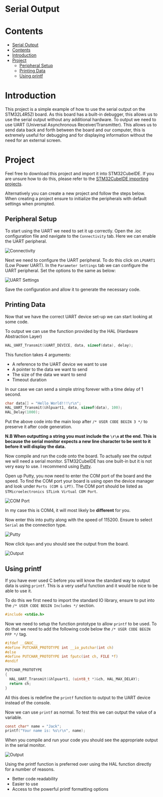 # Serial Output

# Contents
- [Serial Output](#serial-output)
- [Contents](#contents)
- [Introduction](#introduction)
- [Project](#project)
  - [Peripheral Setup](#peripheral-setup)
  - [Printing Data](#printing-data)
  - [Using printf](#using-printf)

# Introduction

This project is a simple example of how to use the serial output on the STM32L4R5ZI board. As this board has a built-in debugger, this allows us to use the serial output without any additional hardware. To output we need to use UART (Universal Asynchronous Receiver/Transmitter). This allows us to send data back and forth between the board and our computer, this is extremely useful for debugging and for displaying information without the need for an external screen.

# Project

Feel free to download this project and import it into STM32CubeIDE. If you are unsure how to do this, please refer to the [STM32CubeIDE importing projects](../../README.md#opening-a-project).

Alternatively you can create a new project and follow the steps below. When creating a project ensure to initialize the peripherals with default settings when prompted.

## Peripheral Setup

To start using the UART we need to set it up correctly. Open the .ioc configuration file and navigate to the `Connectivity` tab. Here we can enable the UART peripheral.

![Connectivity](./Images/ConnectivityTab.png)

Next we need to configure the UART peripheral. To do this click on `LPUART1` (Low Power UART). In the `Parameter Settings` tab we can configure the UART peripheral. Set the options to the same as below:

![UART Settings](./Images/LPUART1Conf.png)

Save the configuration and allow it to generate the necessary code.

## Printing Data

Now that we have the correct UART device set-up we can start looking at some code.

To output we can use the function provided by the HAL (Hardware Abstraction Layer)

```c
HAL_UART_Transmit(&UART_DEVICE, data, sizeof(data), delay);
```

This function takes 4 arguments:
- A reference to the UART device we want to use
- A pointer to the data we want to send
- The size of the data we want to send
- Timeout duration

In our case we can send a simple string forever with a time delay of 1 second.

```c
char data[] = "Hello World!!!\r\n";
HAL_UART_Transmit(&hlpuart1, data, sizeof(data), 100);
HAL_Delay(1000);
```

Put the above code into the main loop after `/* USER CODE BEGIN 3 */` to preserve it after code generation.

**N.B When outputting a string you must include the `\r\n` at the end. This is because the serial monitor expects a new line character to be sent to it before it will display the data.**

Now compile and run the code onto the board. To actually see the output we will need a serial monitor. STM32CubeIDE has one built-in but it is not very easy to use. I recommend using [Putty](https://www.putty.org/).

Open up Putty, you now need to enter the COM port of the board and the speed. To find the COM port your board is using open the device manager and look under `Ports (COM & LPT)`. The COM port should be listed as `STMicroelectronics STLink Virtual COM Port`.

![COM Port](./Images/COM_PORT.png)

In my case this is COM4, it will most likely be **different** for you.

Now enter this into putty along with the speed of 115200. Ensure to select `Serial` as the connection type.

![Putty](./Images/Putty.png)

Now click `Open` and you should see the output from the board.

![Output](./Images/Output.png)

## Using printf

If you have ever used C before you will know the standard way to output data is using `printf`. This is a very useful function and it would be nice to be able to use it.

To do this we first need to import the standard IO library, ensure to put into the `/* USER CODE BEGIN Includes */` section.

```c
#include <stdio.h>
```

Now we need to setup the function prototype to allow `printf` to be used. To do that we need to add the following code below the `/* USER CODE BEGIN PFP */` tag.
```c
#ifdef __GNUC__
#define PUTCHAR_PROTOTYPE int __io_putchar(int ch)
#else
#define PUTCHAR_PROTOTYPE int fputc(int ch, FILE *f)
#endif

PUTCHAR_PROTOTYPE
{
  HAL_UART_Transmit(&hlpuart1, (uint8_t *)&ch, HAL_MAX_DELAY);
  return ch;
}
```

All this does is redefine the `printf` function to output to the UART device instead of the console.

Now we can use `printf` as normal. To test this we can output the value of a variable.

```c
const char* name = "Jack";
printf("Your name is: %s\r\n", name);
```

When you compile and run your code you should see the appropriate output in the serial monitor.

![Output](./Images/OutputName.png)

Using the printf function is preferred over using the HAL function directly for a number of reasons.
- Better code readability
- Easier to use
- Access to the powerful printf formatting options